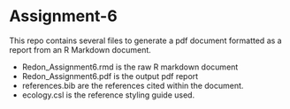 # Assignment-6

This repo contains several files to generate a pdf document formatted as a report from an R Markdown document.
- Redon_Assignment6.rmd is the raw R markdown document
- Redon_Assignment6.pdf is the output pdf report
- references.bib are the references cited within the document.
- ecology.csl is the reference styling guide used.
